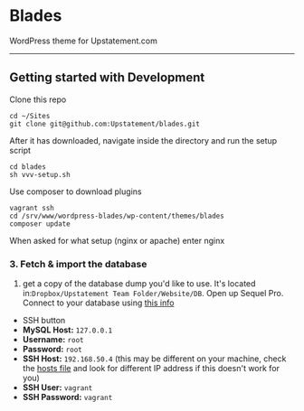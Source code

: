 # Blades

WordPress theme for Upstatement.com

* * *

## Getting started with Development

Clone this repo

```
cd ~/Sites
git clone git@github.com:Upstatement/blades.git
```

After it has downloaded, navigate inside the directory and run the setup script
```
cd blades
sh vvv-setup.sh
```

Use composer to download plugins

```
vagrant ssh
cd /srv/www/wordpress-blades/wp-content/themes/blades
composer update
```

When asked for what setup (nginx or apache) enter nginx

### 3. Fetch & import the database
1. get a copy of the database dump you'd like to use. It's located in:`Dropbox/Upstatement Team Folder/Website/DB`. Open up Sequel Pro. Connect to your database using [this info](http://i.imgur.com/xe5RspM.png)
- SSH button
- **MySQL Host:** `127.0.0.1`
- **Username:** `root`
- **Password:** `root`
- **SSH Host:** `192.168.50.4` (this may be different on your machine, check the [hosts file](file:///etc/hosts) and look for different IP address if this doesn't work for you)
- **SSH User:** `vagrant`
- **SSH Password:** `vagrant`

